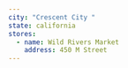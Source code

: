```yaml
---
city: "Crescent City "
state: california
stores:
  - name: Wild Rivers Market
    address: 450 M Street
---
```

